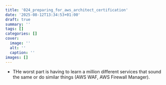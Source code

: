 ```yaml
---
title: '024_preparing_for_aws_architect_certification'
date: '2025-08-12T13:34:53+01:00'
draft: true 
summary: ''
tags: []
categories: []
cover:
  image: ''
  alt: ''
  caption: ''
images: []
---
```


- THe worst part is having to learn a million different services that sound the same or do similar things (AWS WAF, AWS Firewall Manager).
